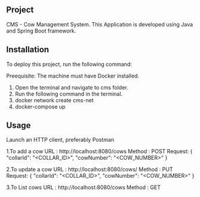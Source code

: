 ## Project
CMS - Cow Management System.
This Application is developed using Java and Spring Boot framework.

## Installation
To deploy this project, run the following command:

Preequisite:
 The machine must have Docker installed.
  
1. Open the terminal and navigate to cms folder.
2. Run the following command in the terminal.
3. docker network create cms-net
4. docker-compose up


## Usage
Launch an HTTP client, preferably Postman

1.To add a cow 
  URL :  http://localhost:8080/cows
  Method : POST
  Request:
    {
    "collarId": "<COLLAR_ID>",
    "cowNumber": "<COW_NUMBER>"
	}
	
2.To update a cow 
  URL :  http://localhost:8080/cows/<ID>
  Method : PUT
  Request:
    {
    "collarId": "<COLLAR_ID>",
    "cowNumber": "<COW_NUMBER>"
	}
	
3.To List cows
  URL :  http://localhost:8080/cows
  Method : GET
  
